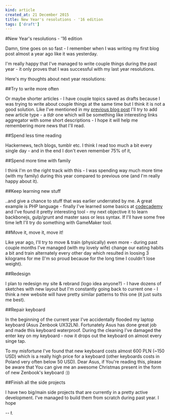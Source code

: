 ```yaml
---
kind: article
created_at: 21 December 2015
title: New Year's resolutions - '16 edition
tags: ['draft']
---
```


#New Year's resolutions - '16 edition

Damn, time goes on so fast - I remember when I was writing my first blog post almost a year ago like it was yesterday.

I'm really happy that I've managed to write couple things during the past year - it only proves that I was successful with my last year resolutions.

Here's my thoughts about next year resolutions:

##Try to write more often

Or maybe shorter articles - I have couple topics saved as drafts because I was trying to write about couple things at the same time but I think it is not a good solution.
Like I've mentioned in my [previous blog post](http://lukaszkups.net/blog/0033_2015_report) I'll try to add new article type - a *tldr* one which will be something like interesting links aggregator with some short descriptions - I hope it will help me remembering more news that I'll read.

##Spend less time reading 

Hackernews, tech blogs, tumblr etc. I think I read too much a bit every single day - and in the end I don't even remember 75% of it,

##Spend more time with family

I think I'm on the right track with this - I was spending way much more time (with my family) during this year compared to previous one (and I'm really happy about it).

##Keep learning new stuff 

..and give a chance to stuff that was earlier underrated by me. A great example is PHP language - finally I've learned some basics at [codecademy](http://codecademy.com) and I've found it pretty interesting tool - my next objective it to learn backbonejs, gulp/grunt and master sass or less syntax. If I'll have some free time left I'll try do something with GameMaker tool.

##Move it, move it, move it!

Like year ago, I'll try to move & train (physically) even more - during past couple months I've managed (with my lovely wife) change our eating habits a bit and train alternately every other day which resulted in loosing 3 kilograms for me (I'm so proud because for the long time I couldn't lose weight).

##Redesign

I plan to redesign my site & rebrand (logo idea anyone?) - I have dozens of sketches with new layout but I'm constantly going back to current one - I think a new website will have pretty similar patterns to this one (it just suits me best).

##Repair keyboard

In the beginning of the current year I've accidentally flooded my laptop keyboard (Asus Zenbook UX32LN). Fortunately Asus has done great job and made this keyboard waterproof. During the cleaning I've damaged the enter key on my keyboard - now it drops out the keyboard on almost every singe tap.

To my misfortune I've found that new keyboard costs almost 600 PLN (~150 USD) which is a really high price for a keyboard (other keyboards costs in Poland very often below 50 USD). Dear Asus, if You're reading this, please be aware that You can give me an awesome Christmas present in the form of new Zenbook's keyboard :))

##Finish all the side projects

I have two big/main side projects that are currently in a pretty active development. I've managed to build them from scratch during past year. I hope 

-- ł.

